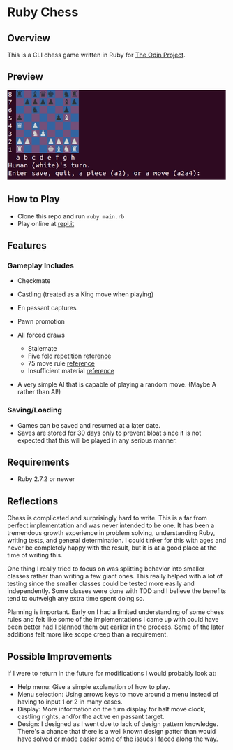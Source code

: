 # Ruby Chess

## Overview

This is a CLI chess game written in Ruby for [The Odin Project](https://www.theodinproject.com/paths/full-stack-ruby-on-rails/courses/ruby-programming/lessons/ruby-final-project).

## Preview
![Alt text](/demo/game_demo.gif?raw=true "Gameplay Demo")

## How to Play
- Clone this repo and run `ruby main.rb`
- Play online at [repl.it](https://replit.com/@abar161/chess)
## Features
### Gameplay Includes
- Checkmate
- Castling (treated as a King move when playing)
- En passant captures
- Pawn promotion
- All forced draws
    - Stalemate
    - Five fold repetition [reference](https://en.wikipedia.org/wiki/Threefold_repetition#Fivefold_repetition_rule)
    - 75 move rule [reference](https://en.wikipedia.org/wiki/Fifty-move_rule#Seventy-five-move_rule)
    - Insufficient material [reference](https://en.wikipedia.org/wiki/Rules_of_chess#Dead_position)

-  A very simple AI that is capable of playing a random move.  (Maybe A rather than AI!)
### Saving/Loading
-  Games can be saved and resumed at a later date.
-  Saves are stored for 30 days only to prevent bloat since it is not expected that this will be played in any serious manner.
## Requirements
- Ruby 2.7.2 or newer

## Reflections
Chess is complicated and surprisingly hard to write.  This is a far from perfect implementation and was never intended to be one.  It has been a tremendous growth experience in problem solving, understanding Ruby, writing tests, and general determination.  I could tinker for this with ages and never be completely happy with the result, but it is at a good place at the time of writing this.

One thing I really tried to focus on was splitting behavior into smaller classes rather than writing a few giant ones.  This really helped with a lot of testing since the smaller classes could be tested more easily and independently.  Some classes were done with TDD and I believe the benefits tend to outweigh any extra time spent doing so.

Planning is important.  Early on I had a limited understanding of some chess rules and felt like some of the implementations I came up with could have been better had I planned them out earlier in the process.  Some of the later additions felt more like scope creep than a requirement.

## Possible Improvements
If I were to return in the future for modifications I would probably look at:

  - Help menu:  Give a simple explanation of how to play.
  - Menu selection: Using arrows keys to move around a menu instead of having to input 1 or 2 in many cases.
  - Display:  More information on the turn display for half move clock, castling rights, and/or the active en passant target.
  - Design:  I designed as I went due to lack of design pattern knowledge.  There's a chance that there is a well known design patter than would have solved or made easier some of the issues I faced along the way.